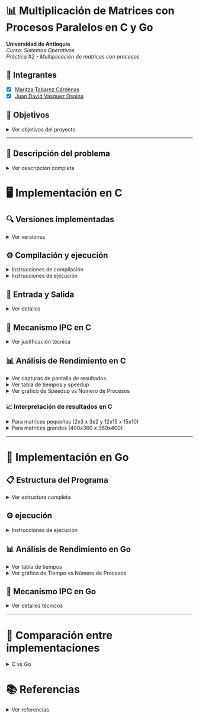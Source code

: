 # 📊 Multiplicación de Matrices con Procesos Paralelos en C y Go

**Universidad de Antioquia**  
*Curso: Sistemas Operativos*  
*Práctica #2 - Multiplicación de matrices con procesos*

## 👥 Integrantes

* [x] [Maritza Tabarez Cárdenas](https://github.com/MaritzaTC)
* [x] [Juan David Vasquez Ospina](https://github.com/JuanVasquezO)

## 🎯 Objetivos

<details>
<summary>Ver objetivos del proyecto</summary>
<br><br>

- Comprender la creación de procesos usando `fork()`.
- Implementar cómputo paralelo dividiendo la carga de trabajo entre múltiples procesos (en C) o gorutinas (en Go) usando APIs del sistema operativo.
- Aprender y aplicar mecanismos de comunicación entre procesos (IPC), como pipes o memoria compartida (en C), y canales o estructuras para compartir memoria (en Go).
- Analizar y comparar el rendimiento entre las implementaciones secuenciales y paralelas de la multiplicación de matrices.

</details>

---

## 📝 Descripción del problema

<details>
<summary>Ver descripción completa</summary>
<br><br>

Desarrollar un programa que multiplique dos matrices grandes:

* Matriz A (N×M)
* Matriz B (M×P)
* Resultado: Matriz C (N×P)

</details>

# 🖥️ Implementación en C

## 🔍 Versiones implementadas

<details>
<summary>Ver versiones</summary>
<br><br>

* Versión secuencial (`sequential.c`)
* Versión paralela con procesos (`parallel.c`) usando memoria compartida
* Version secuencial y paralela (`sequientialAndParallel.c`)

</details>

## ⚙️ Compilación y ejecución

<details>
<summary>Instrucciones de compilación</summary>
<br><br>

Usar `gcc` para compilar:

```bash
gcc sequential.c -o sequential
gcc parallel.c -o parallel
gcc sequientialAndParallel.c -o parallel_matrix_multiply
```

</details>

<details>
<summary>Instrucciones de ejecución</summary>
<br><br>

```bash
./sequential
./parallel
```

Al ejecutar, el programa pedirá las dimensiones de las matrices (N, M, P) y leerá los datos desde los archivos A.txt y B.txt. El resultado se escribirá en C.txt.

</details>

## 📁 Entrada y Salida

<details>
<summary>Ver detalles</summary>
<br><br>

* **Entrada**: Archivos A.txt, A\_small.txt, A\_big y B.txt, B\_small.txt, B\_big con los valores de las matrices.
* **Salida**: Archivo C.txt con la matriz resultado.

</details>

## 🔄 Mecanismo IPC en C

<details>
<summary>Ver justificación técnica</summary>
<br><br>

Para la implementación paralela, se utilizó memoria compartida (Shared Memory) mediante las funciones `shmget()` y `shmat()` de la API de System V.

Esta elección se basa en:

* **Velocidad**: La memoria compartida permite el acceso directo a la región común de memoria, lo que evita copias innecesarias de datos.
* **Simplicidad en agregación**: Los procesos hijos escriben directamente en la matriz C, eliminando la necesidad de combinar resultados tras el cálculo.
* **Escalabilidad**: Es más eficiente que otros mecanismos como pipes para grandes volúmenes de datos.

</details>

## 📊 Análisis de Rendimiento en C

<details>
<summary>Ver capturas de pantalla de resultados</summary>
<br><br>

![alt text](<Screenshot 2025-05-14 183333.png>)
![alt text](<Screenshot 2025-05-14 190748.png>)
![alt text](<Screenshot 2025-05-14 195626.png>)


</details>

<details>
<summary>Ver tabla de tiempos y speedup</summary>
<br><br>

| N   | M   | P   | Nº Procesos | Tiempo Secuencial (s) | Tiempo Paralelo (s) | Speedup |
| --- | --- | --- | ----------- | --------------------- | ------------------- | ------- |
| 12  | 15  | 10  | 1           | 0.0001                | 0.0019              | 0.05    |
| 12  | 15  | 10  | 2           | 0.0001                | 0.0027              | 0.03    |
| 12  | 15  | 10  | 3           | 0.0001                | 0.0037              | 0.02    |
| 12  | 15  | 10  | 4           | 0.0001                | 0.0045              | 0.02    |
| 2   | 3   | 2   | 1           | 0.0001                | 0.0015              | 0.05    |
| 2   | 3   | 2   | 2           | 0.0001                | 0.0028              | 0.02    |
| 2   | 3   | 2   | 3           | 0.0001                | 0.0036              | 0.02    |
| 2   | 3   | 2   | 4           | 0.0001                | 0.0044              | 0.02    |
| 400 | 360 | 400 | 1           | 1.0425                | 0.0386              | 26.99   |
| 400 | 360 | 400 | 2           | 0.8743                | 0.0212              | 41.26   |
| 400 | 360 | 400 | 3           | 0.9131                | 0.0347              | 26.34   |
| 400 | 360 | 400 | 4           | 0.9994                | 0.0491              | 20.33   |

</details>

<details>
<summary>Ver gráfico de Speedup vs Número de Procesos</summary>
<br><br>

![alt text](Figure_1.png)


</details>

### 📈 Interpretación de resultados en C

<details>
<summary>Para matrices pequeñas (2x3 x 3x2 y 12x15 x 15x10)</summary>
<br><br>

* El speedup es muy bajo, incluso menor que 1 en algunos casos, lo que indica que la versión paralela no es eficiente para estos tamaños pequeños.
* De hecho, el tiempo paralelo es incluso mayor que el secuencial, reflejado en speedups menores a 1 (0.05, 0.02, etc.).
* Esto se debe a que la sobrecarga de crear y gestionar procesos, sincronizar y dividir el trabajo supera cualquier beneficio que se obtenga al paralelizar la multiplicación de matrices tan pequeñas.
* Además, aumentar el número de procesos no mejora significativamente el rendimiento; en algunos casos, lo empeora.

</details>

<details>
<summary>Para matrices grandes (400x360 x 360x400)</summary>
<br><br>

* El speedup es mucho mayor, llegando a valores superiores a 20 o 40 en algunos casos, lo que indica que la paralelización sí da un gran beneficio.
* Esto es esperado porque con matrices grandes la carga de trabajo es mayor, por lo que dividir la tarea entre procesos reduce mucho el tiempo total.
* Sin embargo, el speedup no crece de forma perfectamente lineal con el número de procesos: hay un máximo (41.26 con 2 procesos) y luego baja.
* Esta caída puede ser causada por la sobrecarga de comunicación y sincronización entre procesos cuando se usan más de dos procesos, o limitaciones de hardware (como número de núcleos físicos disponibles).
* Aún así, la paralelización es claramente beneficiosa para cargas de trabajo grandes.

</details>

---

# 🚀 Implementación en Go

## 📋 Estructura del Programa

<details>
<summary>Ver estructura completa</summary>
<br><br>

#### Funciones para manejo de archivos:

* `readMatrixFromFile`: Lee los datos de la matriz desde un archivo de texto.
* `writeMatrixToFile`: Escribe la matriz resultante en un archivo de texto.

#### Multiplicación de matrices:

* `workerMultiply`: Función que realiza la multiplicación parcial de matrices en una goroutine y envía los resultados a través de un pipe.
* `multiplyMatricesParallelWithPipes`: Función que crea las goroutines (workers), los pipes, distribuye el trabajo entre los workers y recoge los resultados de los pipes para construir la matriz final.
* `multiplyMatricesSequential`: Función que realiza la multiplicación de matrices de forma secuencial.

#### Función main:

* Procesa los argumentos de la línea de comandos: nombres de los archivos de entrada para las matrices A y B, y el número de workers (goroutines).
* Lee las matrices A y B desde los archivos.
* Realiza la multiplicación de matrices de forma secuencial y paralela.
* Imprime los tiempos de ejecución de ambas versiones y el speedup obtenido con la versión paralela.
* Escribe la matriz resultado en un archivo.

</details>


## ⚙️ ejecución

<details>
<summary>Instrucciones de ejecución</summary>
<br><br>


```bash
go run matrix_mul.go A.txt B.txt 2
```

A.txt y B.txt son los nombres de las matrices por multiplicar, y el numero siguiente a este es el numero de procesos por el cual hacer la comparación

</details>

## 📊 Análisis de Rendimiento en Go

<details>
<summary>Ver tabla de tiempos</summary>
<br><br>

| N   | M   | P   | Nº Procesos | Tiempo total (s) |
| --- | --- | --- | ----------- | ---------------- |
| 400 | 360 | 400 | 1           | 0.12201          |
| 400 | 360 | 400 | 2           | 0.218811         |
| 400 | 360 | 400 | 3           | 0.163926         |
| 400 | 360 | 400 | 4           | 0.143176         |
| 400 | 360 | 400 | 5           | 0.146358         |
| 400 | 360 | 400 | 6           | 0.131248         |
| 400 | 360 | 400 | 7           | 0.118516         |
| 400 | 360 | 400 | 8           | 0.124494         |
| 400 | 360 | 400 | 9           | 0.118718         |

</details>

<details>
<summary>Ver gráfico de Tiempo vs Número de Procesos</summary>
<br><br>

![Tiempo vs Procesos](https://github.com/user-attachments/assets/4d54ea9b-580d-43d4-9d1d-c49a4d7d5ce0)

</details>


## 🔄 Mecanismo IPC en Go

<details>
<summary>Ver detalles técnicos</summary>
<br><br>

La implementación paralela en Go utiliza pipes para la comunicación entre las goroutines (workers). Cada worker calcula una porción de la matriz resultado y envía los resultados (índices de la celda y valor calculado) a través de un pipe. La función principal lee los resultados de los pipes y construye la matriz resultado final.

#### Paralelismo con Goroutines

Go utiliza goroutines para lograr la ejecución paralela. La carga de trabajo se divide entre las goroutines, permitiendo que múltiples porciones de la matriz se calculen simultáneamente.

</details>

---



# 🔄 Comparación entre implementaciones

<details>
<summary>C vs Go</summary>
<br><br>

Aunque ambas implementaciones buscan paralelizar la multiplicación de matrices, utilizan diferentes enfoques y mecanismos de IPC:

#### C:

* Utiliza procesos separados y memoria compartida para la comunicación.
* Los procesos hijos escriben los resultados directamente en una región de memoria compartida.

#### Go:

* Utiliza goroutines (que son más ligeras que los procesos) y pipes para la comunicación.
* Los workers envían los resultados a través de pipes, y la goroutine principal los recoge.

Ambos enfoques tienen como objetivo mejorar el rendimiento al dividir la carga de trabajo, pero difieren en la forma en que se gestionan los procesos/goroutines y cómo se comunican.

</details>

# 📚 Referencias

<details>
<summary>Ver referencias</summary>
<br><br>

* OSTEP: Processes API Chapter.
* Linux man pages: `fork()`, `shmget()`, `pipe()`

</details>
